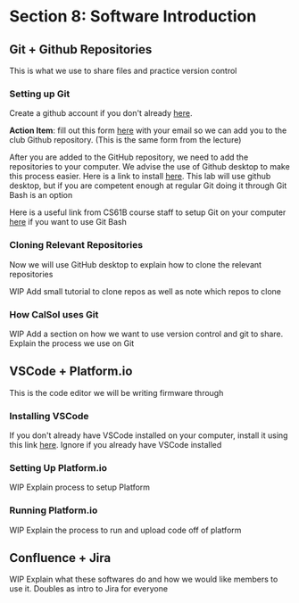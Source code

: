 # Section 8: Software Introduction

## Git + Github Repositories

This is what we use to share files and practice version control

### Setting up Git

Create a github account if you don't already [here](https://github.com/).

**Action Item**: fill out this form [here](WIP) with your email so we can add you to the club Github repository. (This is the same form from the lecture)

After you are added to the GitHub repository, we need to add the repositories to your computer. We advise the use of Github desktop to make this process easier. Here is a link to install [here](https://desktop.github.com/download/). This lab will use github desktop, but if you are competent enough at regular Git doing it through Git Bash is an option

Here is a useful link from CS61B course staff to setup Git on your computer [here](https://sp25.datastructur.es/labs/lab01/windows/) if you want to use Git Bash

### Cloning Relevant Repositories

Now we will use GitHub desktop to explain how to clone the relevant repositories

WIP Add small tutorial to clone repos as well as note which repos to clone

### How CalSol uses Git

WIP Add a section on how we want to use version control and git to share. Explain the process we use on Git

## VSCode + Platform.io

This is the code editor we will be writing firmware through

### Installing VSCode

If you don't already have VSCode installed on your computer, install it using this link [here](https://code.visualstudio.com/download). Ignore if you already have VSCode installed

### Setting Up Platform.io

WIP Explain process to setup Platform

### Running Platform.io

WIP Explain the process to run and upload code off of platform

## Confluence + Jira

WIP Explain what these softwares do and how we would like members to use it. Doubles as intro to Jira for everyone
